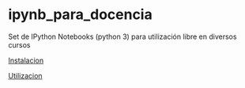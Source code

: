 # ipynb_para_docencia
Set de IPython Notebooks (python 3) para utilización libre en diversos cursos

[Instalacion](https://github.com/usantamaria/ipynb_para_docencia/wiki/Instalacion)

[Utilizacion](https://github.com/usantamaria/ipynb_para_docencia/wiki/Utilizacion)
